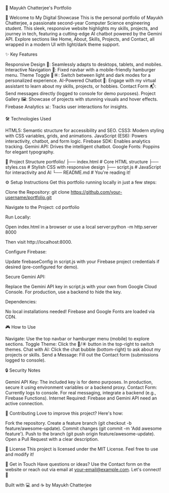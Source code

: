 🌟 Mayukh Chatterjee's Portfolio
  
🚀 Welcome to My Digital Showcase
This is the personal portfolio of Mayukh Chatterjee, a passionate second-year Computer Science engineering student. This sleek, responsive website highlights my skills, projects, and journey in tech, featuring a cutting-edge AI chatbot powered by the Gemini API. Explore sections like Home, About, Skills, Projects, and Contact, all wrapped in a modern UI with light/dark theme support.

✨ Key Features

Responsive Design 📱: Seamlessly adapts to desktops, tablets, and mobiles.
Interactive Navigation 🧭: Fixed navbar with a mobile-friendly hamburger menu.
Theme Toggle 🌙☀️: Switch between light and dark modes for a personalized experience.
AI-Powered Chatbot 🤖: Engage with my virtual assistant to learn about my skills, projects, or hobbies.
Contact Form 📬: Send messages directly (logged to console for demo purposes).
Project Gallery 🖼️: Showcase of projects with stunning visuals and hover effects.
Firebase Analytics 📊: Tracks user interactions for insights.


🛠️ Technologies Used

HTML5: Semantic structure for accessibility and SEO.
CSS3: Modern styling with CSS variables, grids, and animations.
JavaScript (ES6): Powers interactivity, chatbot, and form logic.
Firebase SDK: Enables analytics tracking.
Gemini API: Drives the intelligent chatbot.
Google Fonts: Poppins for elegant typography.


📂 Project Structure
portfolio/
├── index.html       # Core HTML structure
├── styles.css       # Stylish CSS with responsive design
├── script.js        # JavaScript for interactivity and AI
└── README.md        # You're reading it!


⚙️ Setup Instructions
Get this portfolio running locally in just a few steps:

Clone the Repository:
git clone https://github.com/your-username/portfolio.git


Navigate to the Project:
cd portfolio


Run Locally:

Open index.html in a browser or use a local server:python -m http.server 8000

Then visit http://localhost:8000.


Configure Firebase:

Update firebaseConfig in script.js with your Firebase project credentials if desired (pre-configured for demo).


Secure Gemini API:

Replace the Gemini API key in script.js with your own from Google Cloud Console. For production, use a backend to hide the key.


Dependencies:

No local installations needed! Firebase and Google Fonts are loaded via CDN.




🎮 How to Use

Navigate: Use the top navbar or hamburger menu (mobile) to explore sections.
Toggle Theme: Click the 🌙/☀️ button in the top-right to switch themes.
Chat with AI: Click the chat bubble (bottom-right) to ask about my projects or skills.
Send a Message: Fill out the Contact form (submissions logged to console).


🔒 Security Notes

Gemini API Key: The included key is for demo purposes. In production, secure it using environment variables or a backend proxy.
Contact Form: Currently logs to console. For real messaging, integrate a backend (e.g., Firebase Functions).
Internet Required: Firebase and Gemini API need an active connection.


🤝 Contributing
Love to improve this project? Here's how:

Fork the repository.
Create a feature branch (git checkout -b feature/awesome-update).
Commit changes (git commit -m 'Add awesome feature').
Push to the branch (git push origin feature/awesome-update).
Open a Pull Request with a clear description.


📜 License
This project is licensed under the MIT License. Feel free to use and modify it!

📧 Get in Touch
Have questions or ideas? Use the Contact form on the website or reach out via email at your-email@example.com. Let's connect! 🚀

Built with 💻 and ☕ by Mayukh Chatterjee
